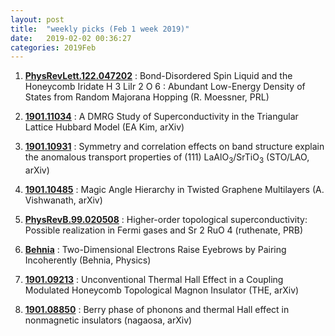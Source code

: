 ```yaml
---
layout: post
title:  "weekly picks (Feb 1 week 2019)"
date:   2019-02-02 00:36:27
categories: 2019Feb
---
```


1. **[PhysRevLett.122.047202](https://journals.aps.org/prl/abstract/10.1103/PhysRevLett.122.047202)** : Bond-Disordered Spin Liquid and the Honeycomb Iridate H 3 LiIr 2 O 6 : Abundant Low-Energy Density of States from Random Majorana Hopping (R. Moessner, PRL)

1. **[1901.11034](https://arxiv.org/abs/1901.11034)** : A DMRG Study of Superconductivity in the Triangular Lattice Hubbard Model (EA Kim, arXiv)

1. **[1901.10931](https://arxiv.org/abs/1901.10931)** : Symmetry and correlation effects on band structure explain the anomalous transport properties of (111) LaAlO$_3$/SrTiO$_3$ (STO/LAO, arXiv)
	
1. **[1901.10485](https://arxiv.org/abs/1901.10485)** : Magic Angle Hierarchy in Twisted Graphene Multilayers (A. Vishwanath, arXiv)


1. **[PhysRevB.99.020508](https://journals.aps.org/prb/abstract/10.1103/PhysRevB.99.020508)** : Higher-order topological superconductivity: Possible realization in Fermi gases and Sr 2 RuO 4 (ruthenate, PRB)


1. **[Behnia](https://physics.aps.org/articles/v12/6)** : Two-Dimensional Electrons Raise Eyebrows by Pairing Incoherently (Behnia, Physics)
			
1. **[1901.09213](https://arxiv.org/abs/1901.09213)** : Unconventional Thermal Hall Effect in a Coupling Modulated Honeycomb Topological Magnon Insulator (THE, arXiv)


1. **[1901.08850](https://arxiv.org/abs/1901.08850)** : Berry phase of phonons and thermal Hall effect in nonmagnetic insulators (nagaosa, arXiv)

